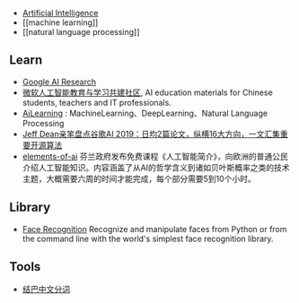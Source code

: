 - [Artificial Intelligence](https://en.wikipedia.org/wiki/Artificial_intelligence)
- [[machine learning]]
- [[natural language processing]]



## Learn
- [Google AI Research](https://github.com/google-research/google-research)
- [微软人工智能教育与学习共建社区](https://github.com/microsoft/ai-edu), AI education materials for Chinese students, teachers and IT professionals.
- [AiLearning](https://github.com/apachecn/AiLearning) : MachineLearning、DeepLearning、Natural Language Processing
- [Jeff Dean亲笔盘点谷歌AI 2019：日均2篇论文，纵横16大方向，一文汇集重要开源算法](https://mp.weixin.qq.com/s/RqlbQtPNiiUZ2d_78R-S-A)
- [elements-of-ai](https://course.elementsofai.com/) 芬兰政府发布免费课程《人工智能简介》，向欧洲的普通公民介绍人工智能知识。内容涵盖了从AI的哲学含义到诸如贝叶斯概率之类的技术主题，大概需要六周的时间才能完成，每个部分需要5到10个小时。



## Library
- [Face Recognition](https://github.com/ageitgey/face_recognition) Recognize and manipulate faces from Python or from the command line with the world's simplest face recognition library.



## Tools
- [结巴中文分词](https://github.com/fxsjy/jieba)

